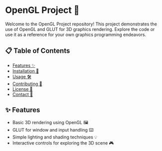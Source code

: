 # OpenGL Project 🎨

Welcome to the OpenGL Project repository! This project demonstrates the use of OpenGL and GLUT for 3D graphics rendering. Explore the code or use it as a reference for your own graphics programming endeavors.

## 📋 Table of Contents

- [Features ✨](#features)
- [Installation 🚀](#installation)
- [Usage 🛠️](#usage)
- [Contributing 🤝](#contributing)
- [License 📝](#license)
- [Contact 📧](#contact)

## ✨ Features

- Basic 3D rendering using OpenGL 🖼️
- GLUT for window and input handling ⌨️
- Simple lighting and shading techniques 💡
- Interactive controls for exploring the 3D scene 🎮

